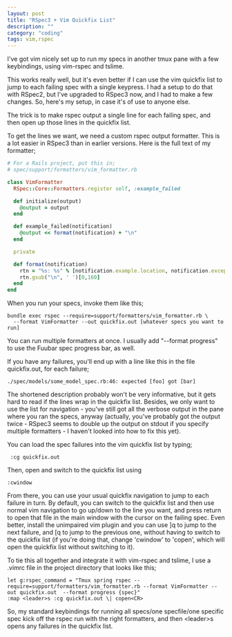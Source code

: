 ```yaml
---
layout: post
title: "RSpec3 + Vim Quickfix List"
description: ""
category: "coding"
tags: vim,rspec
---
```


I've got vim nicely set up to run my specs in another tmux pane with a few keybindings, using vim-rspec and tslime.

This works really well, but it's even better if I can use the vim quickfix list to jump to each failing spec with a single keypress. I had a setup to do that with RSpec2, but I've upgraded to RSpec3 now, and I had to make a few changes. So, here's my setup, in case it's of use to anyone else.

The trick is to make rspec output a single line for each failing spec, and then open up those lines in the quickfix list.

To get the lines we want, we need a custom rspec output formatter. This is a lot easier in RSpec3 than in earlier versions. Here is the full text of my formatter;

```ruby
# For a Rails project, put this in;
# spec/support/formatters/vim_formatter.rb

class VimFormatter
  RSpec::Core::Formatters.register self, :example_failed

  def initialize(output)
    @output = output
  end

  def example_failed(notification)
    @output << format(notification) + "\n"
  end

  private

  def format(notification)
    rtn = "%s: %s" % [notification.example.location, notification.exception.message]
    rtn.gsub("\n", ' ')[0,160]
  end
end
```

When you run your specs, invoke them like this;

    bundle exec rspec --require=support/formatters/vim_formatter.rb \
      --format VimFormatter --out quickfix.out [whatever specs you want to run]

You can run multiple formatters at once. I usually add "--format progress" to use the Fuubar spec progress bar, as well.

If you have any failures, you'll end up with a line like this in the file quickfix.out, for each failure;

    ./spec/models/some_model_spec.rb:46: expected [foo] got [bar]

The shortened description probably won't be very informative, but it gets hard to read if the lines wrap in the quickfix list. Besides, we only want to use the list for navigation - you've still got all the verbose output in the pane where you ran the specs, anyway (actually, you've probably got the output twice - RSpec3 seems to double up the output on stdout if you specify multiple formatters - I haven't looked into how to fix this yet).

You can load the spec failures into the vim quickfix list by typing;

     :cg quickfix.out

Then, open and switch to the quickfix list using

    :cwindow

From there, you can use your usual quickfix navigation to jump to each failure in turn. By default, you can switch to the quickfix list and then use normal vim navigation to go up/down to the line you want, and press return to open that file in the main window with the cursor on the failing spec. Even better, install the unimpaired vim plugin and you can use ]q to jump to the next failure, and [q to jump to the previous one, without having to switch to the quickfix list (if you're doing that, change 'cwindow' to 'copen', which will open the quickfix list without switching to it).

To tie this all together and integrate it with vim-rspec and tslime, I use a .vimrc file in the project directory that looks like this;

    let g:rspec_command = "Tmux spring rspec --require=support/formatters/vim_formatter.rb --format VimFormatter --out quickfix.out  --format progress {spec}"
    :map <leader>s :cg quickfix.out \| copen<CR>

So, my standard keybindings for running all specs/one specfile/one specific spec kick off the rspec run with the right formatters, and then \<leader\>s opens any failures in the quickfix list.
